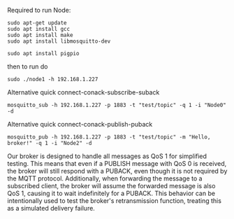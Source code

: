 Required to run Node:

```
sudo apt-get update
sudo apt install gcc
sudo apt install make
sudo apt install libmosquitto-dev

sudo apt install pigpio
```

then to run do
```
sudo ./node1 -h 192.168.1.227
```


Alternative quick connect-conack-subscribe-suback
```
mosquitto_sub -h 192.168.1.227 -p 1883 -t "test/topic" -q 1 -i "Node0" -d
```

Alternative quick connect-conack-publish-puback
```
mosquitto_pub -h 192.168.1.227 -p 1883 -t "test/topic" -m "Hello, broker!" -q 1 -i "Node2" -d
```

Our broker is designed to handle all messages as QoS 1 for simplified testing. This means that even if a PUBLISH message with QoS 0 is received, the broker will still respond with a PUBACK, even though it is not required by the MQTT protocol. Additionally, when forwarding the message to a subscribed client, the broker will assume the forwarded message is also QoS 1, causing it to wait indefinitely for a PUBACK. This behavior can be intentionally used to test the broker's retransmission function, treating this as a simulated delivery failure.